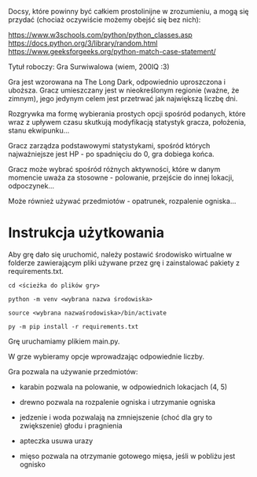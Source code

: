 Docsy, które powinny być całkiem prostolinijne w zrozumieniu, a mogą się przydać (chociaż oczywiście możemy obejść się bez nich):

https://www.w3schools.com/python/python_classes.asp
https://docs.python.org/3/library/random.html
https://www.geeksforgeeks.org/python-match-case-statement/


Tytuł roboczy: Gra Surwiwalowa (wiem, 200IQ :3)

Gra jest wzorowana na The Long Dark, odpowiednio uproszczona i uboższa.
Gracz umieszczany jest w nieokreślonym regionie (ważne, że zimnym),
jego jedynym celem jest przetrwać jak największą liczbę dni.

Rozgrywka ma formę wybierania prostych opcji spośród podanych, które
wraz z upływem czasu skutkują modyfikacją statystyk gracza, położenia,
stanu ekwipunku...

Gracz zarządza podstawowymi statystykami, spośród których najważniejsze
jest HP - po spadnięciu do 0, gra dobiega końca.

Gracz może wybrać spośród różnych aktywności, które w danym momencie
uważa za stosowne - polowanie, przejście do innej lokacji, odpoczynek...

Może również używać przedmiotów - opatrunek, rozpalenie ogniska...

# **Instrukcja użytkowania**

Aby grę dało się uruchomić, należy postawić środowisko wirtualne w folderze
zawierającym pliki używane przez grę i zainstalować pakiety z requirements.txt.

`cd <ścieżka do plików gry>`

`python -m venv <wybrana nazwa środowiska>`

`source <wybrana nazwaśrodowiska>/bin/activate`

`py -m pip install -r requirements.txt`

Grę uruchamiamy plikiem main.py.

W grze wybieramy opcje wprowadzając odpowiednie liczby.

Gra pozwala na używanie przedmiotów:

- karabin pozwala na polowanie, w odpowiednich lokacjach (4, 5)

- drewno pozwala na rozpalenie ogniska i utrzymanie ogniska

- jedzenie i woda pozwalają na zmniejszenie (choć dla gry to zwiększenie)
głodu i pragnienia

- apteczka usuwa urazy
- mięso pozwala na otrzymanie gotowego mięsa, jeśli w pobliżu jest ognisko

